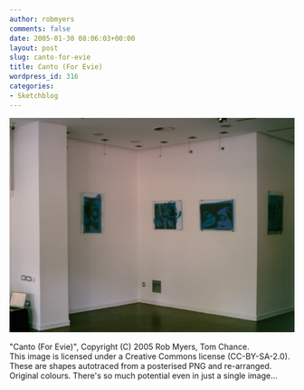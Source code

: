 ```yaml
---
author: robmyers
comments: false
date: 2005-01-30 08:06:03+00:00
layout: post
slug: canto-for-evie
title: Canto (For Evie)
wordpress_id: 316
categories:
- Sketchblog
---
```


![](/assets/Canto.jpg)

  
"Canto (For Evie)", Copyright (C) 2005 Rob Myers, Tom Chance.   
This image is licensed under a Creative Commons license (CC-BY-SA-2.0).  
These are shapes autotraced from a posterised PNG and re-arranged. Original colours. There's so much potential even in just a single image...

  


